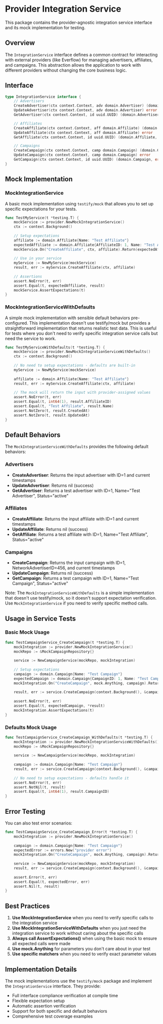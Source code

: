 # Provider Integration Service

This package contains the provider-agnostic integration service interface and its mock implementation for testing.

## Overview

The `IntegrationService` interface defines a common contract for interacting with external providers (like Everflow) for managing advertisers, affiliates, and campaigns. This abstraction allows the application to work with different providers without changing the core business logic.

## Interface

```go
type IntegrationService interface {
    // Advertisers
    CreateAdvertiser(ctx context.Context, adv domain.Advertiser) (domain.Advertiser, error)
    UpdateAdvertiser(ctx context.Context, adv domain.Advertiser) error
    GetAdvertiser(ctx context.Context, id uuid.UUID) (domain.Advertiser, error)

    // Affiliates
    CreateAffiliate(ctx context.Context, aff domain.Affiliate) (domain.Affiliate, error)
    UpdateAffiliate(ctx context.Context, aff domain.Affiliate) error
    GetAffiliate(ctx context.Context, id uuid.UUID) (domain.Affiliate, error)

    // Campaigns
    CreateCampaign(ctx context.Context, camp domain.Campaign) (domain.Campaign, error)
    UpdateCampaign(ctx context.Context, camp domain.Campaign) error
    GetCampaign(ctx context.Context, id uuid.UUID) (domain.Campaign, error)
}
```

## Mock Implementation

### MockIntegrationService

A basic mock implementation using `testify/mock` that allows you to set up specific expectations for your tests.

```go
func TestMyService(t *testing.T) {
    mockService := provider.NewMockIntegrationService()
    ctx := context.Background()
    
    // Setup expectations
    affiliate := domain.Affiliate{Name: "Test Affiliate"}
    expectedAffiliate := domain.Affiliate{AffiliateID: 1, Name: "Test Affiliate"}
    mockService.On("CreateAffiliate", ctx, affiliate).Return(expectedAffiliate, nil)
    
    // Use in your service
    myService := NewMyService(mockService)
    result, err := myService.CreateAffiliate(ctx, affiliate)
    
    // Assertions
    assert.NoError(t, err)
    assert.Equal(t, expectedAffiliate, result)
    mockService.AssertExpectations(t)
}
```

### MockIntegrationServiceWithDefaults

A simple mock implementation with sensible default behaviors pre-configured. This implementation doesn't use testify/mock but provides a straightforward implementation that returns realistic test data. This is useful for tests where you don't need to verify specific integration service calls but need the service to work.

```go
func TestMyServiceWithDefaults(t *testing.T) {
    mockService := provider.NewMockIntegrationServiceWithDefaults()
    ctx := context.Background()
    
    // No need to setup expectations - defaults are built-in
    myService := NewMyService(mockService)
    
    affiliate := domain.Affiliate{Name: "Test Affiliate"}
    result, err := myService.CreateAffiliate(ctx, affiliate)
    
    // The mock will return the input with provider-assigned values
    assert.NoError(t, err)
    assert.Equal(t, int64(1), result.AffiliateID)
    assert.Equal(t, "Test Affiliate", result.Name)
    assert.NotZero(t, result.CreatedAt)
    assert.NotZero(t, result.UpdatedAt)
}
```

## Default Behaviors

The `MockIntegrationServiceWithDefaults` provides the following default behaviors:

### Advertisers
- **CreateAdvertiser**: Returns the input advertiser with ID=1 and current timestamps
- **UpdateAdvertiser**: Returns nil (success)
- **GetAdvertiser**: Returns a test advertiser with ID=1, Name="Test Advertiser", Status="active"

### Affiliates
- **CreateAffiliate**: Returns the input affiliate with ID=1 and current timestamps
- **UpdateAffiliate**: Returns nil (success)
- **GetAffiliate**: Returns a test affiliate with ID=1, Name="Test Affiliate", Status="active"

### Campaigns
- **CreateCampaign**: Returns the input campaign with ID=1, NetworkAdvertiserID=456, and current timestamps
- **UpdateCampaign**: Returns nil (success)
- **GetCampaign**: Returns a test campaign with ID=1, Name="Test Campaign", Status="active"

Note: The `MockIntegrationServiceWithDefaults` is a simple implementation that doesn't use testify/mock, so it doesn't support expectation verification. Use `MockIntegrationService` if you need to verify specific method calls.

## Usage in Service Tests

### Basic Mock Usage

```go
func TestCampaignService_CreateCampaign(t *testing.T) {
    mockIntegration := provider.NewMockIntegrationService()
    mockRepo := &MockCampaignRepository{}
    
    service := NewCampaignService(mockRepo, mockIntegration)
    
    // Setup expectations
    campaign := domain.Campaign{Name: "Test Campaign"}
    expectedCampaign := domain.Campaign{CampaignID: 1, Name: "Test Campaign"}
    mockIntegration.On("CreateCampaign", mock.Anything, campaign).Return(expectedCampaign, nil)
    
    result, err := service.CreateCampaign(context.Background(), &campaign)
    
    assert.NoError(t, err)
    assert.Equal(t, expectedCampaign, *result)
    mockIntegration.AssertExpectations(t)
}
```

### Defaults Mock Usage

```go
func TestCampaignService_CreateCampaign_WithDefaults(t *testing.T) {
    mockIntegration := provider.NewMockIntegrationServiceWithDefaults()
    mockRepo := &MockCampaignRepository{}
    
    service := NewCampaignService(mockRepo, mockIntegration)
    
    campaign := domain.Campaign{Name: "Test Campaign"}
    result, err := service.CreateCampaign(context.Background(), &campaign)
    
    // No need to setup expectations - defaults handle it
    assert.NoError(t, err)
    assert.NotNil(t, result)
    assert.Equal(t, int64(1), result.CampaignID)
}
```

## Error Testing

You can also test error scenarios:

```go
func TestCampaignService_CreateCampaign_Error(t *testing.T) {
    mockIntegration := provider.NewMockIntegrationService()
    
    campaign := domain.Campaign{Name: "Test Campaign"}
    expectedError := errors.New("provider error")
    mockIntegration.On("CreateCampaign", mock.Anything, campaign).Return(domain.Campaign{}, expectedError)
    
    service := NewCampaignService(mockRepo, mockIntegration)
    result, err := service.CreateCampaign(context.Background(), &campaign)
    
    assert.Error(t, err)
    assert.Equal(t, expectedError, err)
    assert.Nil(t, result)
}
```

## Best Practices

1. **Use MockIntegrationService** when you need to verify specific calls to the integration service
2. **Use MockIntegrationServiceWithDefaults** when you just need the integration service to work without caring about the specific calls
3. **Always call AssertExpectations()** when using the basic mock to ensure all expected calls were made
4. **Use mock.Anything** for parameters you don't care about in your test
5. **Use specific matchers** when you need to verify exact parameter values

## Implementation Details

The mock implementations use the `testify/mock` package and implement the `IntegrationService` interface. They provide:

- Full interface compliance verification at compile time
- Flexible expectation setup
- Automatic assertion verification
- Support for both specific and default behaviors
- Comprehensive test coverage examples